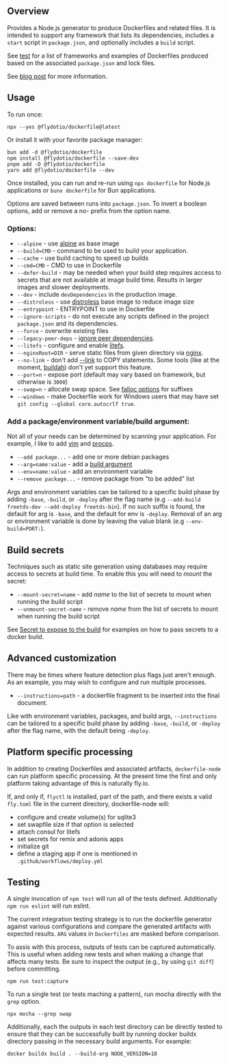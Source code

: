 ## Overview

Provides a Node.js generator to produce Dockerfiles and related files.  It is intended to support any framework that lists its dependencies, includes a `start` script in `package.json`, and optionally includes a `build` script.

See [test](./test) for a list of frameworks and examples of Dockerfiles produced based on the associated `package.json` and lock files.

See [blog post](https://fly.io/blog/flydotio-heart-js/) for more information.

## Usage

To run once:

```
npx --yes @flydotio/dockerfile@latest
```

Or install it with your favorite package manager:

```
bun add -d @flydotio/dockerfile
npm install @flydotio/dockerfile --save-dev
pnpm add -D @flydotio/dockerfile
yarn add @flydotio/dockerfile --dev
```

Once installed, you can run and re-run using `npx dockerfile` for Node.js applications or `bunx dockerfile` for Bun applications.

Options are saved between runs into `package.json`. To invert a boolean options, add or remove a no- prefix from the option name.

### Options:

* `--alpine` - use [alpine](https://www.alpinelinux.org/) as base image
* `--build=CMD` - command to be used to build your application.
* `--cache` - use build caching to speed up builds
* `--cmd=CMD` - CMD to use in Dockerfile
* `--defer-build` - may be needed when your build step requires access to secrets that are not available at image build time. Results in larger images and slower deployments.
* `--dev` - include `devDependencies` in the production image.
* `--distroless` - use [distroless](https://github.com/GoogleContainerTools/distroless) base image to reduce image size
* `--entrypoint` - ENTRYPOINT to use in Dockerfile
* `--ignore-scripts` - do not execute any scripts defined in the project `package.json` and its dependencies.
* `--force` - overwrite existing files
* `--legacy-peer-deps` - [ignore peer dependencies](https://docs.npmjs.com/cli/v7/using-npm/config#legacy-peer-deps).
* `--litefs` - configure and enable [litefs](https://fly.io/docs/litefs/).
* `--nginxRoot=DIR` - serve static files from given directory via [nginx](https://www.nginx.com/).
* `--no-link` - don't add [--link](https://docs.docker.com/engine/reference/builder/#copy---link) to COPY statements.  Some tools (like at the moment, [buildah](https://www.redhat.com/en/topics/containers/what-is-buildah)) don't yet support this feature.
* `--port=n` - expose port (default may vary based on framework, but otherwise is `3000`)
* `--swap=n` - allocate swap space.  See [falloc options](https://man7.org/linux/man-pages/man1/fallocate.1.html#OPTIONS) for suffixes
* `--windows` - make Dockerfile work for Windows users that may have set `git config --global core.autocrlf true`.

### Add a package/environment variable/build argument:

Not all of your needs can be determined by scanning your application.  For example, I like to add [vim](https://www.vim.org/) and [procps](https://packages.debian.org/bullseye/procps).

 * `--add package...` - add one or more debian packages
 * `--arg=name:value` - add a [build argument](https://docs.docker.com/engine/reference/builder/#arg)
 * `--env=name:value` - add an environment variable
 * `--remove package...` - remove package from "to be added" list

Args and environment variables can be tailored to a specific build phase by adding `-base`, `-build`, or `-deploy` after the flag name (e.g `--add-build freetds-dev --add-deploy freetds-bin`).  If no such suffix is found, the default for arg is `-base`, and the default for env is `-deploy`.  Removal of an arg or environment variable is done by leaving the value blank (e.g `--env-build=PORT:`).

## Build secrets

Techniques such as static site generation using databases may require access to secrets at build time.  To enable this you will need to _mount_ the secret:

* `--mount-secret=name` - add _name_ to the list of secrets to mount when running the build script
* `--unmount-secret-name` - remove _name_ from the list of secrets to mount when running the build script

See [Secret to expose to the build](https://docs.docker.com/engine/reference/commandline/buildx_build/#secret) for examples on how to pass secrets to a docker build.

## Advanced customization

There may be times where feature detection plus flags just aren't enough. As an example, you may wish to configure and run multiple processes.

* `--instructions=path` - a dockerfile fragment to be inserted into the final document.

Like with environment variables, packages, and build args, `--instructions` can be tailored to a specific build phase by adding `-base`, `-build`, or `-deploy` after the flag name, with the default being `-deploy`.

## Platform specific processing

In addition to creating Dockerfiles and associated artifacts, `dockerfile-node` can run platform specific processing.  At the present time the first and only platform taking advantage of this is naturally fly.io.

If, and only if, `flyctl` is installed, part of the path, and there exists a valid `fly.toml` file in the current directory, dockerfile-node will:

 * configure and create volume(s) for sqlite3
 * set swapfile size if that option is selected
 * attach consul for litefs
 * set secrets for remix and adonis apps
 * initialize git
 * define a staging app if one is mentioned in `.github/workflows/deploy.yml`

## Testing

A single invocation of `npm test` will run all of the tests defined.  Additionally `npm run eslint` will run eslint.

The current integration testing strategy is to run the dockerfile generator against various configurations and compare the generated artifacts with expected results.  `ARG` values in `Dockerfiles` are masked before comparison.

To assis with this process, outputs of tests can be captured automatically.  This is useful when adding new tests and when making a change that affects many tests.  Be sure to inspect the output (e.g., by using `git diff`) before committing.

```
npm run test:capture
```

To run a single test (or tests maching a pattern), run mocha directly with the `grep` option.

```
npx mocha --grep swap
```

Additionally, each the outputs in each test directory can be directly tested to ensure that they can be successfully built by running docker buildx directory passing in the necessary build arguments.  For example:

```
docker buildx build . --build-arg NODE_VERSION=18
```
